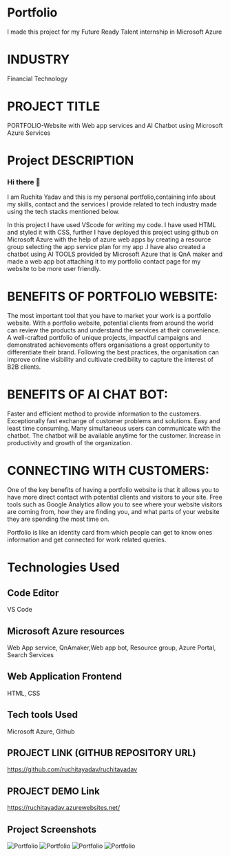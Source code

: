 # Portfolio
I made this project for my Future Ready Talent internship in Microsoft Azure
# INDUSTRY 
 Financial Technology
# PROJECT TITLE 
 PORTFOLIO-Website with Web app services and AI Chatbot using Microsoft Azure Services
# Project DESCRIPTION
### Hi there 👋
I am Ruchita Yadav and this is my personal portfolio,containing info about my skills, contact and the services I provide related to tech industry made using the tech stacks mentioned below.

In this project I have used VScode for writing my code. I have used HTML and styled it with CSS, further I have deployed this project using github on Microsoft Azure with the help of azure web apps by creating a resource group selecting the app service plan for my app .I have also created a chatbot using AI TOOLS provided by Microsoft Azure that is QnA maker and made a web app bot attaching it to my portfolio contact page for my website to be more user friendly. 

# BENEFITS OF PORTFOLIO WEBSITE:
The most important tool that you have to market your work is a portfolio website. With a portfolio website, potential clients from around the world can review the  products and understand the services at their convenience. A well-crafted portfolio of unique projects, impactful campaigns and demonstrated achievements offers organisations a great opportunity to differentiate their brand. Following the best practices, the organisation can improve online visibility and cultivate credibility to capture the interest of B2B clients.

# BENEFITS OF AI CHAT BOT:
Faster and efficient method to provide information to the customers. 
Exceptionally fast exchange of customer problems and solutions.
Easy and least time consuming.
Many simultaneous  users  can communicate with the chatbot.
The chatbot will be available anytime for the customer. 
Increase in productivity and growth of the organization.

# CONNECTING WITH CUSTOMERS:
One of the key benefits of having a portfolio website is that it allows you to have more direct contact with potential clients and visitors to your site. Free tools such as Google Analytics allow you to see where your website visitors are coming from, how they are finding you, and what parts of your website they are spending the most time on.


Portfolio is like an identity card from which people can get to know ones information and get connected for work related queries.

 # Technologies Used
 ## Code Editor 
 VS Code
 ## Microsoft Azure resources
 Web App service, QnAmaker,Web app bot, Resource group, Azure Portal, Search Services
 ## Web Application Frontend
 HTML, CSS
 ## Tech tools Used
Microsoft Azure, Github
 ## PROJECT LINK (GITHUB REPOSITORY URL) 
 https://github.com/ruchitayadav/ruchitayadav
 ## PROJECT DEMO Link
 https://ruchitayadav.azurewebsites.net/
 ## Project Screenshots
 ![Portfolio](https://user-images.githubusercontent.com/78698034/149791719-92b8188a-2e35-49a3-b7f1-c9021625cf9f.png)
![Portfolio](https://user-images.githubusercontent.com/78698034/149791783-1b87b685-50f2-44a3-b375-1ed3287f54b6.png)
![Portfolio](https://user-images.githubusercontent.com/78698034/149791813-2691307b-98fd-413a-b02e-f6de65ce82da.png)
![Portfolio](https://user-images.githubusercontent.com/78698034/150635606-cc160254-5f13-4cd1-84fe-22abb92971d5.png)